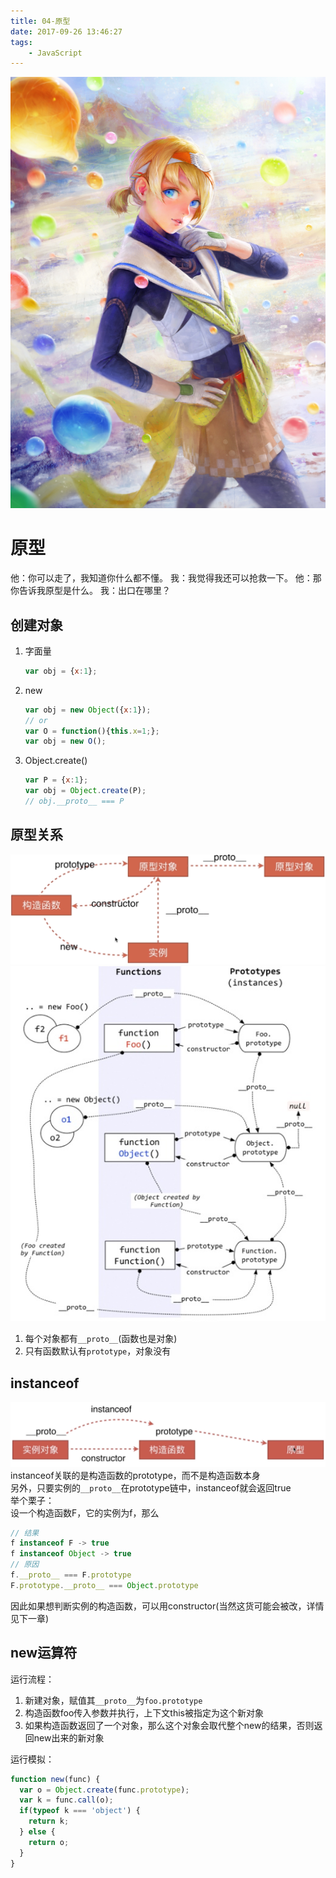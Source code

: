 ```yaml
---
title: 04-原型
date: 2017-09-26 13:46:27
tags:
	- JavaScript
---
```

<img src="/images/index/04.jpg" />
<!--more-->

# 原型

他：你可以走了，我知道你什么都不懂。
我：我觉得我还可以抢救一下。
他：那你告诉我原型是什么。
我：出口在哪里？

## 创建对象

1. 字面量

      ``` js
      var obj = {x:1};
      ```

2. new

      ``` js
      var obj = new Object({x:1});
      // or
      var O = function(){this.x=1;};
      var obj = new O();
      ```

3. Object.create()

      ``` js
      var P = {x:1};
      var obj = Object.create(P);
      // obj.__proto__ === P
      ```

## 原型关系

![原型1](/images/原型1.png)
![原型2](/images/原型2.jpg)

1. 每个对象都有`__proto__`(函数也是对象)
2. 只有函数默认有`prototype`，对象没有

## instanceof

![instanceof](/images/instanceof.png)
instanceof关联的是构造函数的prototype，而不是构造函数本身  
另外，只要实例的`__proto__`在prototype链中，instanceof就会返回true  
举个栗子：  
设一个构造函数F，它的实例为f，那么  

``` javascript
// 结果
f instanceof F -> true
f instanceof Object -> true
// 原因
f.__proto__ === F.prototype
F.prototype.__proto__ === Object.prototype
```

因此如果想判断实例的构造函数，可以用constructor(当然这货可能会被改，详情见下一章)

## new运算符

运行流程：

1. 新建对象，赋值其`__proto__`为`foo.prototype`
2. 构造函数foo传入参数并执行，上下文this被指定为这个新对象
3. 如果构造函数返回了一个对象，那么这个对象会取代整个new的结果，否则返回new出来的新对象

运行模拟：

```javascript
function new(func) {
  var o = Object.create(func.prototype);
  var k = func.call(o);
  if(typeof k === 'object') {
    return k;
  } else {
    return o;
  }
}
```
